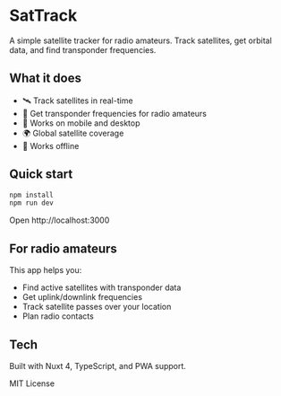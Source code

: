 # SatTrack

A simple satellite tracker for radio amateurs. Track satellites, get orbital data, and find transponder frequencies.

## What it does

- 🛰️ Track satellites in real-time
- 📡 Get transponder frequencies for radio amateurs
- 📱 Works on mobile and desktop
- 🌍 Global satellite coverage
- 💾 Works offline

## Quick start

```bash
npm install
npm run dev
```

Open http://localhost:3000

## For radio amateurs

This app helps you:
- Find active satellites with transponder data
- Get uplink/downlink frequencies
- Track satellite passes over your location
- Plan radio contacts

## Tech

Built with Nuxt 4, TypeScript, and PWA support.

MIT License

